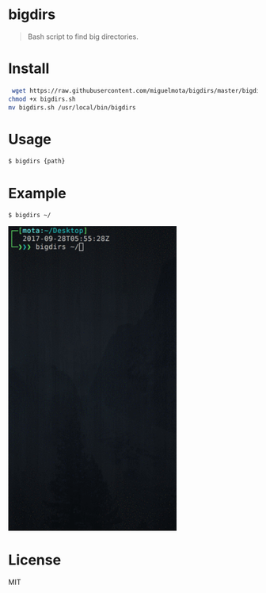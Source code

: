 # bigdirs

> Bash script to find big directories.

# Install

```bash
 wget https://raw.githubusercontent.com/miguelmota/bigdirs/master/bigdirs.sh
chmod +x bigdirs.sh
mv bigdirs.sh /usr/local/bin/bigdirs
```

# Usage

```bash
$ bigdirs {path}
```

# Example

```bash
$ bigdirs ~/
```

<img src="./screenshot.gif" width="340" />

# License

MIT
